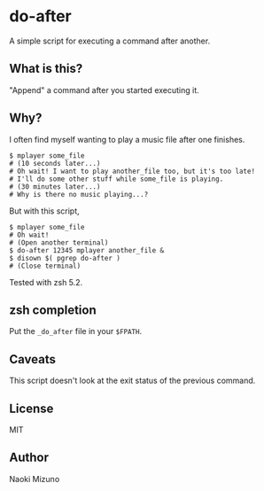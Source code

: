 # do-after
A simple script for executing a command after another.

## What is this?
"Append" a command after you started executing it.

## Why?
I often find myself wanting to play a music file after one finishes.

```
$ mplayer some_file
# (10 seconds later...)
# Oh wait! I want to play another_file too, but it's too late!
# I'll do some other stuff while some_file is playing.
# (30 minutes later...)
# Why is there no music playing...?
```

But with this script,

```
$ mplayer some_file
# Oh wait!
# (Open another terminal)
$ do-after 12345 mplayer another_file &
$ disown $( pgrep do-after )
# (Close terminal)
```

Tested with zsh 5.2.

## zsh completion
Put the `_do_after` file in your `$FPATH`.

## Caveats
This script doesn't look at the exit status of the previous command.

## License
MIT

## Author
Naoki Mizuno
